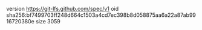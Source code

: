 version https://git-lfs.github.com/spec/v1
oid sha256:bf7499703ff248d664c1503a4cd7ec398b8d058875aa6a22a87ab9916720380e
size 3059
